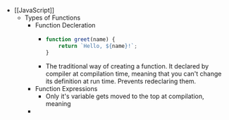 - [[JavaScript]]
	- Types of Functions
		- Function Decleration
			- ```js
			  function greet(name) {
			      return `Hello, ${name}!`;
			  }
			  ```
			- The traditional way of creating a function. It declared by compiler at compilation time, meaning that you can't change its definition at run time. Prevents redeclaring them.
		- Function Expressions
			- Only it's variable gets moved to the top at compilation, meaning
		-